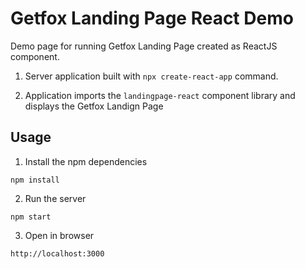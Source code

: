 # Getfox Landing Page React Demo

Demo page for running Getfox Landing Page created as ReactJS component. 

1. Server application built with `npx create-react-app` command.

2. Application imports the `landingpage-react` component library and displays the Getfox Landign Page

## Usage

1. Install the npm dependencies

```
npm install
```

2. Run the server

```
npm start
```

3. Open in browser

```
http://localhost:3000
```
